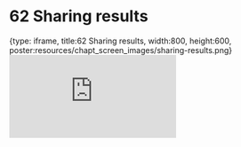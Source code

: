 # 62 Sharing results
 
{type: iframe, title:62 Sharing results, width:800, height:600, poster:resources/chapt_screen_images/sharing-results.png}
![](https://datatrail-jhu.github.io/DataTrail/no_toc/sharing-results.html)
 

 
